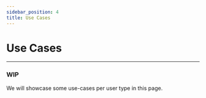 ```yaml
---
sidebar_position: 4
title: Use Cases
---
```

# Use Cases
---------------
### WIP

We will showcase some use-cases per user type in this page.